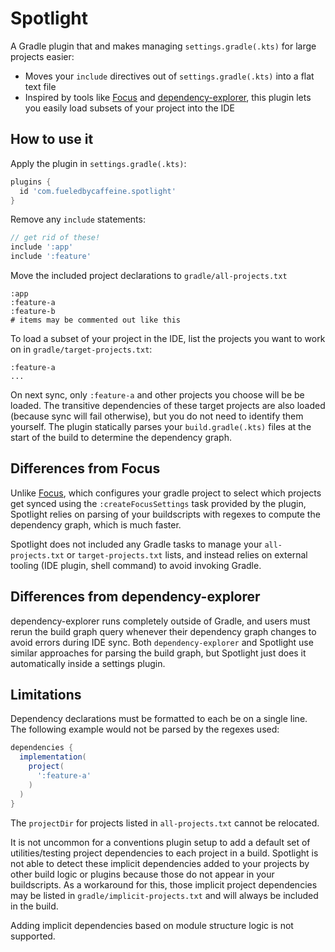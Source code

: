 # Spotlight

A Gradle plugin that and makes managing `settings.gradle(.kts)` for large projects easier:

* Moves your `include` directives out of `settings.gradle(.kts)` into a flat text file
* Inspired by tools like [Focus][focus] and [dependency-explorer][dependency-explorer], this plugin lets you easily load subsets of your project into the IDE

## How to use it
Apply the plugin in `settings.gradle(.kts)`:
```groovy
plugins {
  id 'com.fueledbycaffeine.spotlight'
}
```

Remove any `include` statements:

```groovy
// get rid of these!
include ':app'
include ':feature'
```

Move the included project declarations to `gradle/all-projects.txt`

```
:app
:feature-a
:feature-b
# items may be commented out like this
```

To load a subset of your project in the IDE, list the projects you want to work on in `gradle/target-projects.txt`:

```
:feature-a
...
```

On next sync, only `:feature-a` and other projects you choose will be be loaded. The transitive dependencies of these target projects are also loaded (because sync will fail otherwise), but you do not need to identify them yourself. The plugin statically parses your `build.gradle(.kts)` files at the start of the build to determine the dependency graph. 

## Differences from Focus
Unlike [Focus][focus], which configures your gradle project to select which projects get synced using the `:createFocusSettings` task provided by the plugin, Spotlight relies on parsing of your buildscripts with regexes to compute the dependency graph, which is much faster.

Spotlight does not included any Gradle tasks to manage your `all-projects.txt` or `target-projects.txt` lists, and instead relies on external tooling (IDE plugin, shell command) to avoid invoking Gradle.

## Differences from dependency-explorer
dependency-explorer runs completely outside of Gradle, and users must rerun the build graph query whenever their dependency graph changes to avoid errors during IDE sync. Both `dependency-explorer` and Spotlight use similar approaches for parsing the build graph, but Spotlight just does it automatically inside a settings plugin.

## Limitations
Dependency declarations must be formatted to each be on a single line. The following example would not be parsed by the regexes used:

```groovy
dependencies {
  implementation(
    project(
      ':feature-a'
    )
  )
}
```

The `projectDir` for projects listed in `all-projects.txt` cannot be relocated.

It is not uncommon for a conventions plugin setup to add a default set of utilities/testing project dependencies to each project in a build. Spotlight is not able to detect these implicit dependencies added to your projects by other build logic or plugins because those do not appear in your buildscripts. As a workaround for this, those implicit project dependencies may be listed in `gradle/implicit-projects.txt` and will always be included in the build.

Adding implicit dependencies based on module structure logic is not supported.

[focus]: https://github.com/dropbox/focus
[dependency-explorer]: https://github.com/square/dependency-explorer